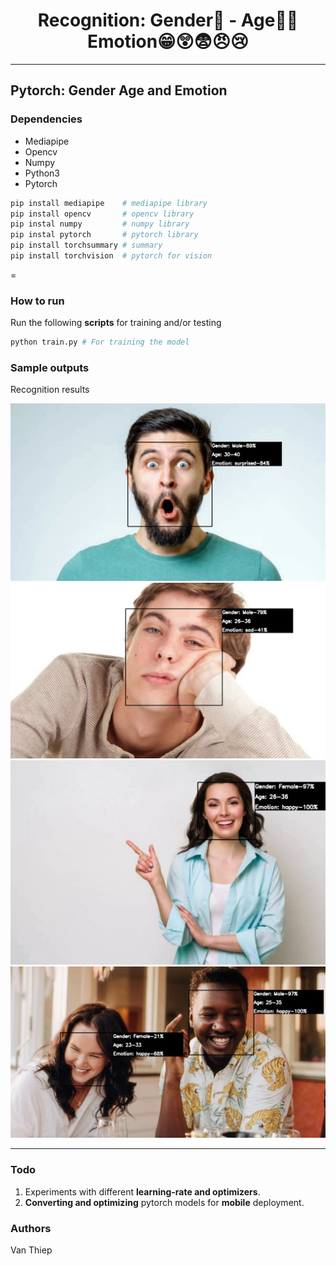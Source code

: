 <h1 align="center">Recognition: Gender👫 - Age👶🧓  Emotion😁😲😨😠😢</h1>

------------------------------------------
## Pytorch: Gender Age and Emotion 
### Dependencies

* Mediapipe
* Opencv
* Numpy
* Python3
* Pytorch

```python
pip install mediapipe    # mediapipe library
pip install opencv       # opencv library
pip instal numpy         # numpy library
pip instal pytorch       # pytorch library
pip install torchsummary # summary
pip install torchvision  # pytorch for vision
```

=

### How to run
Run the following **scripts** for training and/or testing

```python
python train.py # For training the model 
```

### Sample outputs

Recognition results

![Screenshot](results/1.jpg)
![Screenshot](results/2.jpg)
![Screenshot](results/3.jpg)
![Screenshot](results/4.jpg)


---------------------------------------------

### Todo

1. Experiments with different **learning-rate and optimizers**.
2. **Converting and optimizing** pytorch models for **mobile** deployment.

### Authors

Van Thiep
